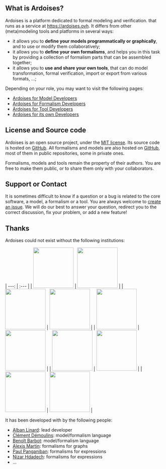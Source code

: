 ## What is Ardoises?

Ardoises is a platform dedicated to formal modeling and verification.
that runs as a service at https://ardoises.ovh.
It differs from other (meta)modeling tools and platforms in several ways:

* it allows you to **define your models programmatically or graphically**,
  and to use or modify them collaboratively;
* it allows you to **define your own formalisms**,
  and helps you in this task by providing a collection of formalism parts
  that can be assembled together;
* it allows you to **use and share your own tools**,
  that can do model transformation, formal verification,
  import or export from various formats, ...;

Depending on your role, you may want to visit the following pages:

* [Ardoises for Model Developers](/Model.md)
* [Ardoises for Formalism Developers](/Formalism.md)
* [Ardoises for Tool Developers](/Tool.md)
* [Ardoises for its own Developers](/Developers.md)

## License and Source code

Ardoises is an open source project, under the [MIT license](https://opensource.org/licenses/mit-license.php).
Its source code is hosted on [GitHub](https://github.com/saucisson/ardoises).
All formalisms and models are also hosted on [GitHub](https://github.com/saucisson/ardoises),
most of them in public repositories, some in private ones.

Formalisms, models and tools remain the property of their authors.
You are free to make them public, or to share them only with your collaborators.

## Support or Contact

It is sometimes difficult to know if a question or a bug is related to the core software, a model, a formalism or a tool.
You are always welcome to [create an issue](https://github.com/saucisson/ardoises/issues/new).
We will do our best to answer your question, redirect you to the correct discussion,
fix your problem, or add a new feature!

## Thanks

Ardoises could not exist without the following institutions:

| ---: | :--- |
| [<img src="{{ site.url }}/assets/unige.png" height="128">](http://www.unige.ch)                | [<img src="{{ site.url }}/assets/cui.png" height="128">](http://cui.unige.ch)            |
| [<img src="{{ site.url }}/assets/upmc.png" height="128">](http://www.upmc.fr)                  | [<img src="{{ site.url }}/assets/lip6.png" height="128">](https://www.lip6.fr)            |
| [<img src="{{ site.url }}/assets/ens-cachan.png" height="128">](http://www.ens-cachan.fr)      | [<img src="{{ site.url }}/assets/lsv.png" height="128">](http://www.lsv.fr)              |
| [<img src="{{ site.url }}/assets/paris-nord.png" height="128">](https://www.univ-paris13.fr)   | [<img src="{{ site.url }}/assets/lipn.png" height="128">](https://lipn.univ-paris13.fr)   |
| [<img src="{{ site.url }}/assets/cnrs.png" height="128">](http://www.cnrs.fr)                  | [<img src="{{ site.url }}/assets/inria.png" height="128">](https://www.inria.fr)           |

It has been developed with <i class="fa fa-heart fa-inverse" aria-hidden="true"></i> by the following people:

* [Alban Linard](https://github.com/saucisson): lead developer
* [Clément Démoulins](https://github.com/cdemoulins): model/formalism language
* [Benoît Barbot](https://github.com/barbot): model/formalism language
* [Alexis Martin](https://github.com/Alexis-Martin): formalisms for graphs
* [Paul Panganiban](https://github.com/Ppanganiban): formalisms for expressions
* [Nizar Hdadech](https://github.com/Seriane): formalisms for expressions
* ...
